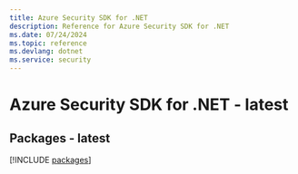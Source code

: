 ```yaml
---
title: Azure Security SDK for .NET
description: Reference for Azure Security SDK for .NET
ms.date: 07/24/2024
ms.topic: reference
ms.devlang: dotnet
ms.service: security
---
```

# Azure Security SDK for .NET - latest
## Packages - latest
[!INCLUDE [packages](security-index.md)]